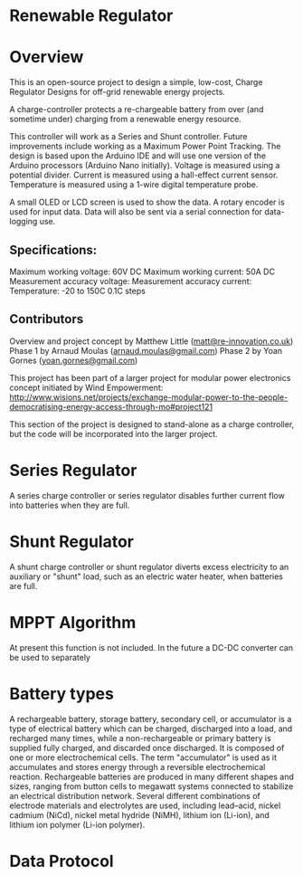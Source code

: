 # Renewable Regulator

# Overview

This is an open-source project to design a simple, low-cost, Charge Regulator Designs for off-grid renewable energy projects.

A charge-controller protects a re-chargeable battery from over (and sometime under) charging from a renewable energy resource.

This controller will work as a Series and Shunt controller. Future improvements include working as a Maximum Power Point Tracking.
The design is based upon the Arduino IDE and will use one version of the Arduino processors (Arduino Nano initially).
Voltage is measured using a potential divider.
Current is measured using a hall-effect current sensor.
Temperature is measured using a 1-wire digital temperature probe.

A small OLED or LCD screen is used to show the data.
A rotary encoder is used for input data.
Data will also be sent via a serial connection for data-logging use.


## Specifications:

Maximum working voltage: 60V DC
Maximum working current: 50A DC
Measurement accuracy voltage:
Measurement accuracy current:
Temperature: -20 to 150C 0.1C steps



## Contributors

Overview and project concept by Matthew Little (matt@re-innovation.co.uk)
Phase 1 by Arnaud Moulas (arnaud.moulas@gmail.com)
Phase 2 by Yoan Gornes (yoan.gornes@gmail.com)

This project has been part of a larger project for modular power electronics concept initiated by Wind Empowerment:
http://www.wisions.net/projects/exchange-modular-power-to-the-people-democratising-energy-access-through-mo#project121

This section of the project is designed to stand-alone as a charge controller, but the code will be incorporated into the larger project.

# Series Regulator

A series charge controller or series regulator disables further current flow into batteries when they are full.


# Shunt Regulator

A shunt charge controller or shunt regulator diverts excess electricity to an auxiliary or "shunt" load, such as an electric water heater, when batteries are full.

# MPPT Algorithm

At present this function is not included. In the future a DC-DC converter can be used to separately


# Battery types

A rechargeable battery, storage battery, secondary cell, or accumulator is a type of electrical battery which can be charged, discharged into a load, and recharged many times, while a non-rechargeable or primary battery is supplied fully charged, and discarded once discharged. It is composed of one or more electrochemical cells. The term "accumulator" is used as it accumulates and stores energy through a reversible electrochemical reaction. Rechargeable batteries are produced in many different shapes and sizes, ranging from button cells to megawatt systems connected to stabilize an electrical distribution network.
Several different combinations of electrode materials and electrolytes are used, including lead–acid, nickel cadmium (NiCd), nickel metal hydride (NiMH), lithium ion (Li-ion), and lithium ion polymer (Li-ion polymer).


# Data Protocol
